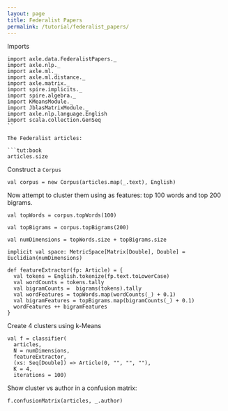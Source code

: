 ```yaml
---
layout: page
title: Federalist Papers
permalink: /tutorial/federalist_papers/
---
```


Imports

```tut:silent
import axle.data.FederalistPapers._
import axle.nlp._
import axle.ml._
import axle.ml.distance._
import axle.matrix._
import spire.implicits._
import spire.algebra._
import KMeansModule._
import JblasMatrixModule._
import axle.nlp.language.English
import scala.collection.GenSeq
``

The Federalist articles:

```tut:book
articles.size
```

Construct a `Corpus`

```tut:book
val corpus = new Corpus(articles.map(_.text), English)
```

Now attempt to cluster them using as features: top 100 words and top 200 bigrams.

```tut:book
val topWords = corpus.topWords(100)

val topBigrams = corpus.topBigrams(200)

val numDimensions = topWords.size + topBigrams.size

implicit val space: MetricSpace[Matrix[Double], Double] = Euclidian(numDimensions)

def featureExtractor(fp: Article) = {
  val tokens = English.tokenize(fp.text.toLowerCase)
  val wordCounts = tokens.tally
  val bigramCounts =  bigrams(tokens).tally
  val wordFeatures = topWords.map(wordCounts(_) + 0.1)
  val bigramFeatures = topBigrams.map(bigramCounts(_) + 0.1)
  wordFeatures ++ bigramFeatures
}
```

Create 4 clusters using k-Means

```tut:book
val f = classifier(
  articles,
  N = numDimensions,
  featureExtractor,
  (xs: Seq[Double]) => Article(0, "", "", ""),
  K = 4,
  iterations = 100)
```

Show cluster vs author in a confusion matrix:

```tut:book
f.confusionMatrix(articles, _.author)
```

